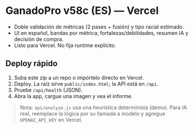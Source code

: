 # GanadoPro v58c (ES) — Vercel
- Doble validación de métricas (2 pases + fusión) y tipo racial estimado.
- UI en español, bandas por métrica, fortalezas/debilidades, resumen IA y decisión de compra.
- Listo para Vercel. No fija runtime explícito.

## Deploy rápido
1) Suba este zip a un repo o impórtelo directo en Vercel.
2) Deploy. La raíz sirve `public/index.html`; la API está en `/api`.
3) Pruebe `/api/health` (JSON).
4) Abra la app, cargue una imagen y vea el informe.

> Nota: `api/analyze.js` usa una heurística determinista (demo). Para IA real, reemplace la lógica por su llamada a modelo y agregue `OPENAI_API_KEY` en Vercel.

